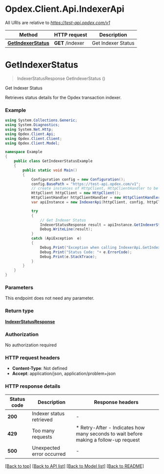 # Opdex.Client.Api.IndexerApi

All URIs are relative to *https://test-api.opdex.com/v1*

Method | HTTP request | Description
------------- | ------------- | -------------
[**GetIndexerStatus**](IndexerApi.md#getindexerstatus) | **GET** /indexer | Get Indexer Status


<a name="getindexerstatus"></a>
# **GetIndexerStatus**
> IndexerStatusResponse GetIndexerStatus ()

Get Indexer Status

Retrieves status details for the Opdex transaction indexer.

### Example
```csharp
using System.Collections.Generic;
using System.Diagnostics;
using System.Net.Http;
using Opdex.Client.Api;
using Opdex.Client.Client;
using Opdex.Client.Model;

namespace Example
{
    public class GetIndexerStatusExample
    {
        public static void Main()
        {
            Configuration config = new Configuration();
            config.BasePath = "https://test-api.opdex.com/v1";
            // create instances of HttpClient, HttpClientHandler to be reused later with different Api classes
            HttpClient httpClient = new HttpClient();
            HttpClientHandler httpClientHandler = new HttpClientHandler();
            var apiInstance = new IndexerApi(httpClient, config, httpClientHandler);

            try
            {
                // Get Indexer Status
                IndexerStatusResponse result = apiInstance.GetIndexerStatus();
                Debug.WriteLine(result);
            }
            catch (ApiException  e)
            {
                Debug.Print("Exception when calling IndexerApi.GetIndexerStatus: " + e.Message );
                Debug.Print("Status Code: "+ e.ErrorCode);
                Debug.Print(e.StackTrace);
            }
        }
    }
}
```

### Parameters
This endpoint does not need any parameter.

### Return type

[**IndexerStatusResponse**](IndexerStatusResponse.md)

### Authorization

No authorization required

### HTTP request headers

 - **Content-Type**: Not defined
 - **Accept**: application/json, application/problem+json


### HTTP response details
| Status code | Description | Response headers |
|-------------|-------------|------------------|
| **200** | Indexer status retrieved |  -  |
| **429** | Too many requests |  * Retry-After - Indicates how many seconds to wait before making a follow-up request <br>  |
| **500** | Unexpected error occurred |  -  |

[[Back to top]](#) [[Back to API list]](../README.md#documentation-for-api-endpoints) [[Back to Model list]](../README.md#documentation-for-models) [[Back to README]](../README.md)

